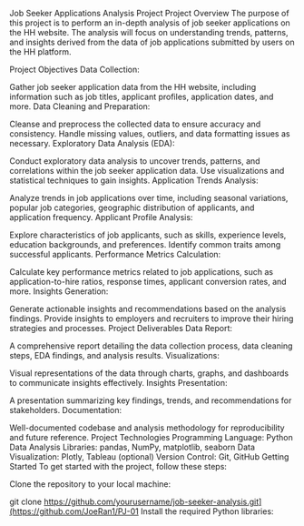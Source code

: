 Job Seeker Applications Analysis Project
Project Overview
The purpose of this project is to perform an in-depth analysis of job seeker applications on the HH website. The analysis will focus on understanding trends, patterns, and insights derived from the data of job applications submitted by users on the HH platform.

Project Objectives
Data Collection:

Gather job seeker application data from the HH website, including information such as job titles, applicant profiles, application dates, and more.
Data Cleaning and Preparation:

Cleanse and preprocess the collected data to ensure accuracy and consistency. Handle missing values, outliers, and data formatting issues as necessary.
Exploratory Data Analysis (EDA):

Conduct exploratory data analysis to uncover trends, patterns, and correlations within the job seeker application data. Use visualizations and statistical techniques to gain insights.
Application Trends Analysis:

Analyze trends in job applications over time, including seasonal variations, popular job categories, geographic distribution of applicants, and application frequency.
Applicant Profile Analysis:

Explore characteristics of job applicants, such as skills, experience levels, education backgrounds, and preferences. Identify common traits among successful applicants.
Performance Metrics Calculation:

Calculate key performance metrics related to job applications, such as application-to-hire ratios, response times, applicant conversion rates, and more.
Insights Generation:

Generate actionable insights and recommendations based on the analysis findings. Provide insights to employers and recruiters to improve their hiring strategies and processes.
Project Deliverables
Data Report:

A comprehensive report detailing the data collection process, data cleaning steps, EDA findings, and analysis results.
Visualizations:

Visual representations of the data through charts, graphs, and dashboards to communicate insights effectively.
Insights Presentation:

A presentation summarizing key findings, trends, and recommendations for stakeholders.
Documentation:

Well-documented codebase and analysis methodology for reproducibility and future reference.
Project Technologies
Programming Language: Python
Data Analysis Libraries: pandas, NumPy, matplotlib, seaborn
Data Visualization: Plotly, Tableau (optional)
Version Control: Git, GitHub
Getting Started
To get started with the project, follow these steps:

Clone the repository to your local machine:


git clone https://github.com/yourusername/job-seeker-analysis.git](https://github.com/JoeRan1/PJ-01
Install the required Python libraries:

